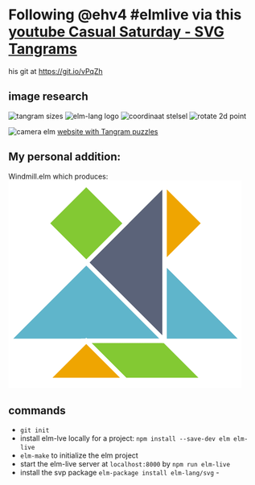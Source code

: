 # Following @ehv4 #elmlive via this [youtube Casual Saturday - SVG Tangrams](https://www.youtube.com/watch?v=eMxwECIC7mc)

his git at <https://git.io/vPqZh>

## image research

![tangram sizes](http://paulscottinfo.ipage.com/tangrams/pieces.gif) ![elm-lang logo](https://avatars0.githubusercontent.com/u/4359353?v=3&s=280) ![coordinaat stelsel](http://i.stack.imgur.com/212Y2.png) ![rotate 2d point](http://i.stack.imgur.com/oE6No.png)

![camera elm](http://www.sopuzzle.com/tangram/upload/20123/2012319223709961.jpg) [website with Tangram puzzles](http://www.sopuzzle.com/tangram/tangramTypeSelect.asp?cpage=24&order=1&recordId=5)

## My personal addition:

Windmill.elm which produces: ![windmill](Windmill.gif)

## commands

- `git init`
- install elm-lve locally for a project: `npm install --save-dev elm elm-live`
- `elm-make` to initialize the elm project
- start the elm-live server at `localhost:8000` by `npm run elm-live`
- install the svp package `elm-package install elm-lang/svg` -
